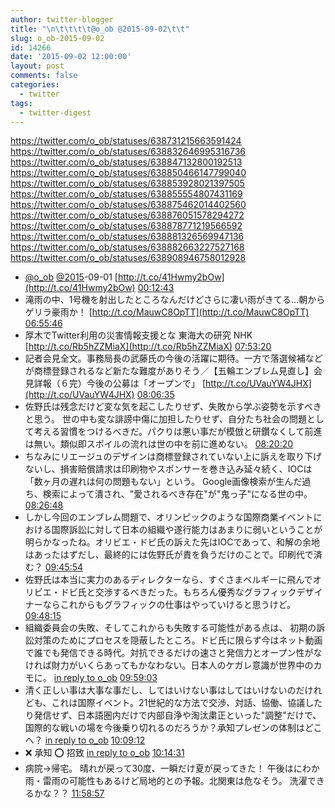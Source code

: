 ```yaml
---
author: twitter-blogger
title: "\n\t\t\t\t@o_ob @2015-09-02\t\t"
slug: o_ob-2015-09-02
id: 14266
date: '2015-09-02 12:00:00'
layout: post
comments: false
categories:
  - twitter
tags:
  - twitter-digest
---
```


https://twitter.com/o_ob/statuses/638731215663591424 https://twitter.com/o_ob/statuses/638832646995316736 https://twitter.com/o_ob/statuses/638847132800192513 https://twitter.com/o_ob/statuses/638850466147799040 https://twitter.com/o_ob/statuses/638853928021397505 https://twitter.com/o_ob/statuses/638855554807431169 https://twitter.com/o_ob/statuses/638875462014402560 https://twitter.com/o_ob/statuses/638876051578294272 https://twitter.com/o_ob/statuses/638878771219566592 https://twitter.com/o_ob/statuses/638881326569947136 https://twitter.com/o_ob/statuses/638882663227527168 https://twitter.com/o_ob/statuses/638908946758012928  

*   [@o_ob](https://twitter.com/o_ob) [@2015](https://twitter.com/2015)-09-01 [http://t.co/41Hwmy2bOw](http://t.co/41Hwmy2bOw) [00:12:43](https://twitter.com/o_ob/statuses/638731215663591424)
*   滝雨の中、1号機を射出したところなんだけどさらに凄い雨がきてる...朝からゲリラ豪雨か！ [http://t.co/MauwC8OpTT](http://t.co/MauwC8OpTT) [06:55:46](https://twitter.com/o_ob/statuses/638832646995316736)
*   厚木でTwitter利用の災害情報支援とな 東海大の研究 NHK [http://t.co/Rb5hZZMiaX](http://t.co/Rb5hZZMiaX) [07:53:20](https://twitter.com/o_ob/statuses/638847132800192513)
*   記者会見全文。事務局長の武藤氏の今後の活躍に期待。一方で落選候補などが商標登録されるなど新たな難度がありそう／【五輪エンブレム見直し】会見詳報（６完）今後の公募は「オープンで」 [http://t.co/UVauYW4JHX](http://t.co/UVauYW4JHX) [08:06:35](https://twitter.com/o_ob/statuses/638850466147799040)
*   佐野氏は残念だけど変な気を起こしたりせず、失敗から学ぶ姿勢を示すべきと思う。 世の中も変な誹謗中傷に加担したりせず、自分たち社会の問題として考える習慣をつけるべきだ。パクりは悪い事だが模倣と研鑽なくして前進は無い。類似即スポイルの流れは世の中を前に進めない。 [08:20:20](https://twitter.com/o_ob/statuses/638853928021397505)
*   ちなみにリエージュのデザインは商標登録されていない上に訴えを取り下げないし、損害賠償請求は印刷物やスポンサーを巻き込み延々続く、IOCは「数ヶ月の遅れは何の問題もない」という。 Google画像検索が生んだ過ち、検索によって潰され、"愛されるべき存在"が"鬼っ子"になる世の中。 [08:26:48](https://twitter.com/o_ob/statuses/638855554807431169)
*   しかし今回のエンブレム問題で、オリンピックのような国際商業イベントにおける国際訴訟に対して日本の組織や遂行能力はあまりに弱いということが明らかなったね。オリビエ・ドビ氏の訴えた先はIOCであって、和解の余地はあったはずだし、最終的には佐野氏が責を負うだけのことで。印刷代で済む？ [09:45:54](https://twitter.com/o_ob/statuses/638875462014402560)
*   佐野氏は本当に実力のあるディレクターなら、すぐさまベルギーに飛んでオリビエ・ドビ氏と交渉するべきだった。もちろん優秀なグラフィックデザイナーならこれからもグラフィックの仕事はやっていけると思うけど。 [09:48:15](https://twitter.com/o_ob/statuses/638876051578294272)
*   組織委員会の失敗、そしてこれからも失敗する可能性がある点は、 初期の訴訟対策のためにプロセスを隠蔽したところ。ドビ氏に限らず今はネット動画で誰でも発信できる時代。対抗できるだけの速さと発信力とオープン性がなければ財力がいくらあってもかなわない。日本人のケガレ意識が世界中のカモに。 [in reply to o_ob](https://twitter.com/o_ob/statuses/638876051578294272) [09:59:03](https://twitter.com/o_ob/statuses/638878771219566592)
*   清く正しい事は大事な事だし、してはいけない事はしてはいけないのだけれども、これは国際イベント。21世紀的な方法で交渉、対話、協働、協議したり発信せず、日本語圏内だけで内部自浄や淘汰粛正といった"調整"だけで、国際的な戦いの場を今後乗り切れるのだろうか？承知プレゼンの体制はどこへ？ [in reply to o_ob](https://twitter.com/o_ob/statuses/638878771219566592) [10:09:12](https://twitter.com/o_ob/statuses/638881326569947136)
*   ❌ 承知 ⭕️ 招致 [in reply to o_ob](https://twitter.com/o_ob/statuses/638881326569947136) [10:14:31](https://twitter.com/o_ob/statuses/638882663227527168)
*   病院→帰宅。 晴れが戻って30度、一瞬だけ夏が戻ってきた！ 午後はにわか雨・雷雨の可能性もあるけど局地的との予報。北関東は危なそう。 洗濯できるかな？？ [11:58:57](https://twitter.com/o_ob/statuses/638908946758012928)